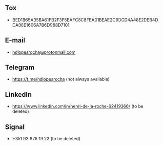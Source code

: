 ## Tox
* BED1B65A35BA61FB2F3F5EAFC8C8FEA01BEAE2C9DCD4A48E2DEB4DCA08E1606A7B6D988D7101

## E-mail
* hdlopesrocha@protonmail.com

## Telegram
* https://t.me/hdlopesrocha (not always available)

## LinkedIn
* https://www.linkedin.com/in/henri-de-la-roche-62419366/ (to be deleted)

## Signal
* +351 93 878 19 22 (to be deleted)
